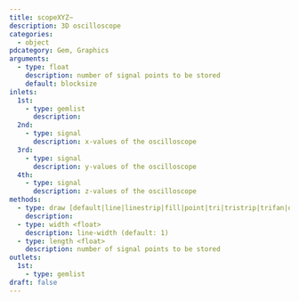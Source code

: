 ```yaml
---
title: scopeXYZ~
description: 3D oscilloscope
categories:
  - object
pdcategory: Gem, Graphics
arguments:
  - type: float
    description: number of signal points to be stored
    default: blocksize
inlets:
  1st:
    - type: gemlist
      description:
  2nd:
    - type: signal
      description: x-values of the oscilloscope
  3rd:
    - type: signal
      description: y-values of the oscilloscope
  4th:
    - type: signal
      description: z-values of the oscilloscope
methods:
  - type: draw [default|line|linestrip|fill|point|tri|tristrip|trifan|quad|quadstrip]
    description:
  - type: width <float>
    description: line-width (default: 1)
  - type: length <float>
    description: number of signal points to be stored
outlets:
  1st:
    - type: gemlist
draft: false
---
```

